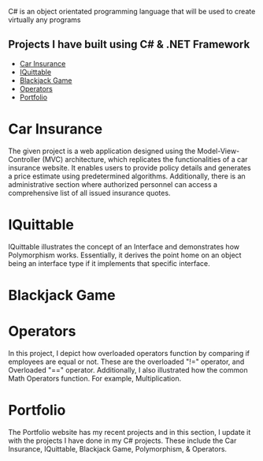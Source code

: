 C# is an object orientated programming language that will be used to create virtually any programs

## Projects I have built using C# & .NET Framework
- [Car Insurance](https://github.com/JameyLBabiuk/Basic-c-sharp-projects/tree/main/MVC%20Entity%20Framework%20Assignment%20Part%204/CarInsurance)
- [IQuittable](https://github.com/JameyLBabiuk/Basic-c-sharp-projects/tree/main/IQuittable)
- [Blackjack Game]()
- [Operators](https://github.com/JameyLBabiuk/Basic-c-sharp-projects/commit/d5be667f6f14f0b8052c9040adab33b9480e6fd6)
- [Portfolio](https://jameylbabiuk.github.io/#)

# Car Insurance

The given project is a web application designed using the Model-View-Controller (MVC) architecture, which replicates the functionalities of a car insurance website. It enables users to provide policy details and generates a price estimate using predetermined algorithms. Additionally, there is an administrative section where authorized personnel can access a comprehensive list of all issued insurance quotes.

# IQuittable

IQuittable illustrates the concept of an Interface and demonstrates how Polymorphism works. Essentially, it derives the point home on an object being an interface type if it implements that specific interface.

# Blackjack Game

# Operators
In this project, I depict  how overloaded operators function by comparing if employees are equal or not. These are the overloaded "!=" operator, and Overloaded "==" operator. Additionally, I also illustrated how the common Math Operators function. For example, Multiplication.

# Portfolio
The Portfolio website has my recent projects and in this section, I update it with the projects I have done in my C# projects. These include the Car Insurance, IQuittable, Blackjack Game, Polymorphism, & Operators. 